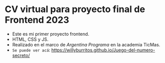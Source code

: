 <h1> CV virtual para proyecto final de Frontend 2023 </h1>

- Este es mi primer proyecto frontend.
- HTML, CSS y JS.
- Realizado en el marco de <em> Argentina Programa </em> en la academia TicMas.
- ```Se puede ver acá```:
https://willyburritos.github.io/Juego-del-numero-secreto/


